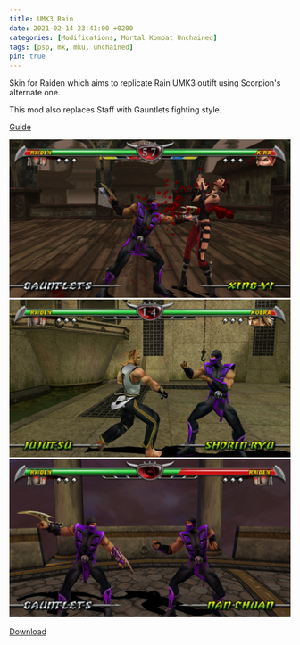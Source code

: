 ```yaml
---
title: UMK3 Rain
date: 2021-02-14 23:41:00 +0200
categories: [Modifications, Mortal Kombat Unchained]
tags: [psp, mk, mku, unchained]   
pin: true
---
```


Skin for Raiden which aims to replicate Rain UMK3 outift using
Scorpion's alternate one.

This mod also replaces Staff with Gauntlets fighting style.



[Guide](https://ermaccer.github.io/posts/how-to-install-mortal-kombat-unchained-mods/)

![Preview](https://raw.githubusercontent.com/ermaccer/ermaccer.github.io/gh-pages/assets/mods/mku/umk3rain/1.jpg)
![Preview](https://raw.githubusercontent.com/ermaccer/ermaccer.github.io/gh-pages/assets/mods/mku/umk3rain/2.jpg)
![Preview](https://raw.githubusercontent.com/ermaccer/ermaccer.github.io/gh-pages/assets/mods/mku/umk3rain/3.jpg)



[Download](https://drive.google.com/file/d/1pOqTZz8SW153XVBBXUNwLYg3_otgjyLV/view?usp=sharing)

